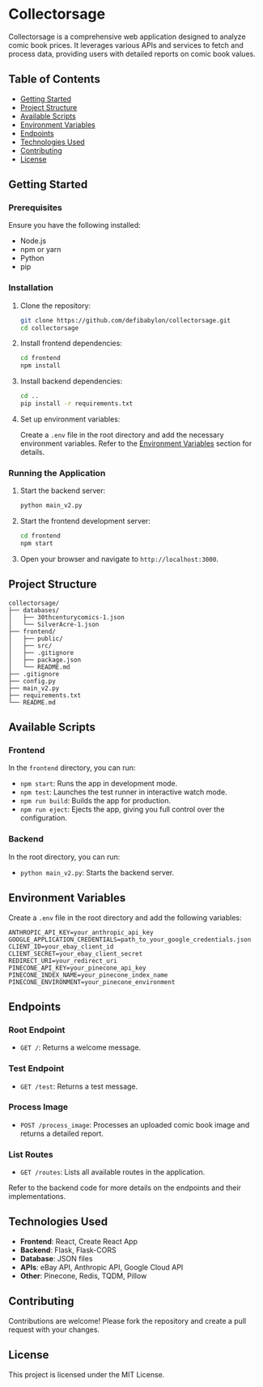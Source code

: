 # Collectorsage

Collectorsage is a comprehensive web application designed to analyze comic book prices. It leverages various APIs and services to fetch and process data, providing users with detailed reports on comic book values.

## Table of Contents

- [Getting Started](#getting-started)
- [Project Structure](#project-structure)
- [Available Scripts](#available-scripts)
- [Environment Variables](#environment-variables)
- [Endpoints](#endpoints)
- [Technologies Used](#technologies-used)
- [Contributing](#contributing)
- [License](#license)

## Getting Started

### Prerequisites

Ensure you have the following installed:

- Node.js
- npm or yarn
- Python
- pip

### Installation

1. Clone the repository:

   ```bash
   git clone https://github.com/defibabylon/collectorsage.git
   cd collectorsage
   ```

2. Install frontend dependencies:

   ```bash
   cd frontend
   npm install
   ```

3. Install backend dependencies:

   ```bash
   cd ..
   pip install -r requirements.txt
   ```

4. Set up environment variables:

   Create a `.env` file in the root directory and add the necessary environment variables. Refer to the [Environment Variables](#environment-variables) section for details.

### Running the Application

1. Start the backend server:

   ```bash
   python main_v2.py
   ```

2. Start the frontend development server:

   ```bash
   cd frontend
   npm start
   ```

3. Open your browser and navigate to `http://localhost:3000`.

## Project Structure

```plaintext
collectorsage/
├── databases/
│   ├── 30thcenturycomics-1.json
│   └── SilverAcre-1.json
├── frontend/
│   ├── public/
│   ├── src/
│   ├── .gitignore
│   ├── package.json
│   └── README.md
├── .gitignore
├── config.py
├── main_v2.py
├── requirements.txt
└── README.md
```

## Available Scripts

### Frontend

In the `frontend` directory, you can run:

- `npm start`: Runs the app in development mode.
- `npm test`: Launches the test runner in interactive watch mode.
- `npm run build`: Builds the app for production.
- `npm run eject`: Ejects the app, giving you full control over the configuration.

### Backend

In the root directory, you can run:

- `python main_v2.py`: Starts the backend server.

## Environment Variables

Create a `.env` file in the root directory and add the following variables:

```plaintext
ANTHROPIC_API_KEY=your_anthropic_api_key
GOOGLE_APPLICATION_CREDENTIALS=path_to_your_google_credentials.json
CLIENT_ID=your_ebay_client_id
CLIENT_SECRET=your_ebay_client_secret
REDIRECT_URI=your_redirect_uri
PINECONE_API_KEY=your_pinecone_api_key
PINECONE_INDEX_NAME=your_pinecone_index_name
PINECONE_ENVIRONMENT=your_pinecone_environment
```

## Endpoints

### Root Endpoint

- `GET /`: Returns a welcome message.

### Test Endpoint

- `GET /test`: Returns a test message.

### Process Image

- `POST /process_image`: Processes an uploaded comic book image and returns a detailed report.

### List Routes

- `GET /routes`: Lists all available routes in the application.

Refer to the backend code for more details on the endpoints and their implementations.

## Technologies Used

- **Frontend**: React, Create React App
- **Backend**: Flask, Flask-CORS
- **Database**: JSON files
- **APIs**: eBay API, Anthropic API, Google Cloud API
- **Other**: Pinecone, Redis, TQDM, Pillow

## Contributing

Contributions are welcome! Please fork the repository and create a pull request with your changes.

## License

This project is licensed under the MIT License.
